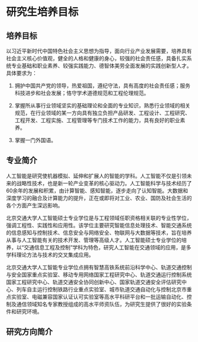 # 研究生培养目标

## 培养目标

以习近平新时代中国特色社会主义思想为指导，面向行业产业发展需要，培养具有社会主义核心价值观，健全的人格和健康的身心，较强的社会责任感，具备扎实系统专业基础和职业素养、较强实践能力、德智体美劳全面发展的实践创新型人才。具体要求为：

1. 拥护中国共产党的领导，热爱祖国，遵纪守法，具有高度的社会责任感；服务科技进步和社会发展；恪守学术道德规范和工程伦理规范。

2. 掌握所从事行业领域坚实的基础理论和全面的专业知识，熟悉行业领域的相关规范，在行业领域的某一方向具有独立负担产品研发、工程设计、工程研究、工程开发、工程实施、工程管理等专门技术工作的能力，具有良好的职业素养。

3. 掌握一门外国语。

## 专业简介

人工智能是研究使机器模拟、延伸和扩展人的智能的学科。人工智能不仅是引领未来的战略性技术，也是新一轮产业变革的核心驱动力。人工智能科学与技术经历了60余年的发展和积累，由计算智能、感知智能，逐步走向了认知智能。大数据和深度学习的融合及计算能力的提升，正在或即将对工业、农业、国防及社会生活的各个方面产生深远影响。

北京交通大学人工智能硕士专业学位是与工程领域任职资格相关联的专业性学位，强调工程性、实践性和应用性。该学位主要研究智能信息处理技术、智能交通系统的信息感知与控制技术、信息安全与网络安全、物联网与大数据等技术，旨在培养从事与人工智能有关的技术开发、管理等高级人才。人工智能硕士专业学位的培养，以“交通信息工程及控制”学科为特色，研究人工智能在交通领域的应用，是多学科理论方法与技术的交叉集成应用。

北京交通大学人工智能专业学位点拥有智慧高铁系统前沿科学中心、轨道交通控制与安全国家重点实验室、移动专用网络国家工程研究中心、轨道交通运行控制系统国家工程研究中心、轨道交通安全协同创新中心、国家轨道交通安全评估研究中心、列车自主运行控制铁路行业重点实验室、城市轨道交通自动化与控制北京市重点实验室、电磁兼容国家认证认可实验室等高水平科研平台和一批运输自动化、控制及通信领域知名专家教授组成的高水平师资队伍，为研究生提供了很好的实验条件和研究环境。

## 研究方向简介

